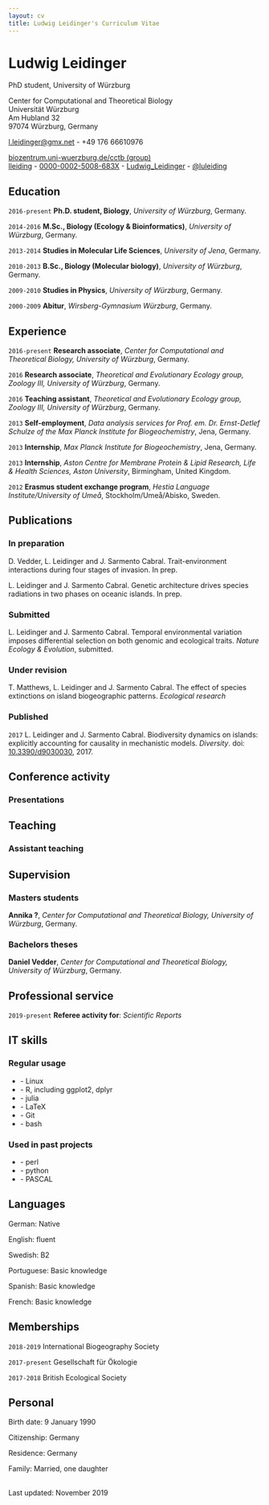 ```yaml
---
layout: cv
title: Ludwig Leidinger's Curriculum Vitae
---
```

# Ludwig Leidinger
PhD student, University of Würzburg

Center for Computational and Theoretical Biology<br/>
Universität Würzburg<br/>
Am Hubland 32<br/>
97074 Würzburg, Germany<br/>

<a href="l.leidinger@gmx.net">l.leidinger@gmx.net</a> - +49 176 66610976

<div id="webaddress">
  <a href="https://www.biozentrum.uni-wuerzburg.de/cctb/research/ecosystem-modeling/people/ludwig-leidinger"><i class="fas fa-users"></i> biozentrum.uni-wuerzburg.de/cctb (group)</a><br/>
  <a href="https://github.com/lleiding"><i class="fab fa-github"></i> lleiding</a> - 
  <a href="https://orcid.org/0000-0002-5008-683X"><i class="ai ai-orcid"></i> 0000-0002-5008-683X</a> - 
  <a href="https://www.researchgate.net/profile/Ludwig_Leidinger"><i class="ai ai-researchgate"></i> Ludwig_Leidinger</a> - 
  <a href="https://twitter.com/luleiding"><i class="fab fa-twitter"></i> @luleiding</a>
</div>

## Education

`2016-present`
**Ph.D. student, Biology**, *University of Würzburg*, Germany.

`2014-2016`
**M.Sc., Biology (Ecology & Bioinformatics)**, *University of Würzburg*, Germany.

`2013-2014`
**Studies in Molecular Life Sciences**, *University of Jena*, Germany.

`2010-2013`
**B.Sc., Biology (Molecular biology)**, *University of Würzburg*, Germany.

`2009-2010`
**Studies in Physics**, *University of Würzburg*, Germany.

`2000-2009`
**Abitur**, *Wirsberg-Gymnasium Würzburg*, Germany.

## Experience

`2016-present`
**Research associate**, *Center for Computational and Theoretical Biology, University of Würzburg*, Germany.

`2016`
**Research associate**, *Theoretical and Evolutionary Ecology group, Zoology III, University of Würzburg*, Germany.

`2016`
**Teaching assistant**, *Theoretical and Evolutionary Ecology group, Zoology III, University of Würzburg*, Germany.

`2013`
**Self-employment**, *Data analysis services for Prof. em. Dr. Ernst-Detlef Schulze of the Max Planck Institute for Biogeochemistry*, Jena, Germany.

`2013`
**Internship**, *Max Planck Institute for Biogeochemistry*, Jena, Germany.

`2013`
**Internship**, *Aston Centre for Membrane Protein & Lipid Research, Life & Health Sciences, Aston University*, Birmingham, United Kingdom.

`2012`
**Erasmus student exchange program**, *Hestia Language Institute/University of Umeå*, Stockholm/Umeå/Abisko, Sweden.

## Publications

### In preparation

D. Vedder, L. Leidinger and J. Sarmento Cabral. Trait-environment interactions during four stages of invasion. In prep.

L. Leidinger and J. Sarmento Cabral. Genetic architecture drives species radiations in two phases on oceanic islands. In prep.

### Submitted

L. Leidinger and J. Sarmento Cabral. Temporal environmental variation imposes differential selection on both genomic and ecological traits. *Nature Ecology & Evolution*, submitted.

### Under revision

T. Matthews, L. Leidinger and J. Sarmento Cabral. The effect of species extinctions on island biogeographic patterns. *Ecological research*

### Published

`2017`
L. Leidinger and J. Sarmento Cabral. Biodiversity dynamics on islands: explicitly accounting for causality in mechanistic models. *Diversity*. doi: [10.3390/d9030030](https://doi.org/10.3390/d9030030), 2017.

<!--
## Grants and funding

*Funding includes only amounts over 5000€*

### Pending

### Research funding

### Infrastructure

### Computing allocations

## Awards and honors

## Invited talks
-->

## Conference activity

<!--
### Organization
-->

### Presentations

<!--
*Past 3 years. Asterisks indicate student lead authors.*
-->

## Teaching

<!--
Links: <i class="fas fa-home"></i> = course homepage, <i class="fab fa-github"></i> = course GitHub page, <i class="fab fa-youtube"></i> = course YouTube channel

### Main courses

### Short courses

### Guest lectures
-->

### Assistant teaching

## Supervision

<!--
### Postdoctoral researchers

### Doctoral students
-->

### Masters students

**Annika ?**, *Center for Computational and Theoretical Biology, University of Würzburg*, Germany.

### Bachelors theses

**Daniel Vedder**, *Center for Computational and Theoretical Biology, University of Würzburg*, Germany.

<!--
### Visiting researchers

### Supervisory committee

### Undergraduate research
-->

## Professional service

`2019-present`
**Referee activity for**: *Scientific Reports*

<!--
## University service

## Community outreach
-->

## IT skills

### Regular usage

- \- Linux
- \- R, including ggplot2, dplyr
- \- julia
- \- LaTeX
- \- Git
- \- bash

### Used in past projects 
- \- perl
- \- python
- \- PASCAL

## Languages

German: Native

English: fluent

Swedish: B2

Portuguese: Basic knowledge

Spanish: Basic knowledge

French: Basic knowledge

## Memberships

`2018-2019`
International Biogeography Society

`2017-present`
Gesellschaft für Ökologie

`2017-2018`
British Ecological Society

## Personal

Birth date: 9 January 1990

Citizenship: Germany

Residence: Germany

Family: Married, one daughter


<br/>Last updated: November 2019<br/><br/>
